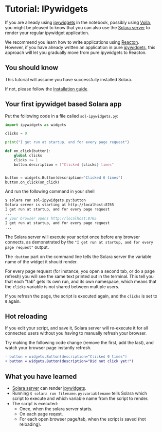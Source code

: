 # Tutorial: IPywidgets

If you are already using [ipywidgets](/docs/understanding/ipywidgets) in the notebook, possibly using [Voila](/docs/understanding/voila), you might be pleased to know that you
can also use the [Solara server](/docs/understanding/solara-server) to render your regular ipywidget application.

We recommend you learn how to write applications using [Reacton](/docs/understanding/reacton). However, if you have already written an application in
pure [ipywidgets](/docs/understanding/ipywidgets), this approach will let you gradually move from pure ipywidgets to Reacton.

## You should know
This tutorial will assume you have successfully installed Solara.

If not, please follow the [Installation guide](/docs/installing).

## Your first ipywidget based Solara app

Put the following code in a file called `sol-ipywidgets.py`:

```python
import ipywidgets as widgets

clicks = 0

print("I get run at startup, and for every page request")

def on_click(button):
    global clicks
    clicks += 1
    button.description = f"Clicked {clicks} times"


button = widgets.Button(description="Clicked 0 times")
button.on_click(on_click)
```

And run the following command in your shell
```bash
$ solara run sol-ipywidgets.py:button
Solara server is starting at http://localhost:8765
I get run at startup, and for every page request
...
# your browser opens http://localhost:8765
I get run at startup, and for every page request
...
```

The Solara server will execute your script once before any browser connects,
as demonstrated by the `"I get run at startup, and for every page request"` output.

The `:button` part on the command line tells the Solara server the variable name of
the widget it should render.

For every page request (for instance, you open a second tab, or do a page refresh)
you will see the same text printed out in the terminal.
This tell you that each "tab" gets its own run, and its own namespace, which means
that the `clicks` variable is not shared between multiple users.

If you refresh the page, the script is executed again, and the `clicks` is set to
`0` again.

## Hot reloading

If you edit your script, and save it, Solara server will re-execute it for all connected users without you having to manually refresh your browser.

Try making the following code change (remove the first, add the last), and watch your browser page instantly refresh.
```diff
- button = widgets.Button(description="Clicked 0 times")
+ button = widgets.Button(description="Did not click yet!")
```

## What you have learned

  * [Solara server](/docs/understanding/solara-server) can render [ipywidgets](/docs/understanding/ipywidgets).
  * Running `$ solara run filename.py:variablename` tells Solara which script to execute and which variable name from the script to render.
  * The script is executed:
    * Once, when the solara server starts.
    * On each page reqest.
    * For each open browser page/tab, when the script is saved (hot reloading).
